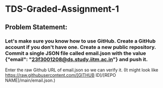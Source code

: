 # TDS-Graded-Assignment-1
## Problem Statement:
### Let's make sure you know how to use GitHub. Create a GitHub account if you don't have one. Create a new public repository. Commit a single JSON file called email.json with the value {"email": "23f3001208@ds.study.iitm.ac.in"} and push it.

Enter the raw Github URL of email.json so we can verify it. (It might look like https://raw.githubusercontent.com/[GITHUB ID]/[REPO NAME]/main/email.json.)
